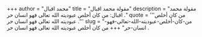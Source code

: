 +++
author = "محمد اقبال"
title = "مقولة محمد اقبال"
description = "مقولة محمد اقبال: من كان أخلص عبوديته الله تعالى فهو انسان حر ."
quote = '''من كان أخلص عبوديته الله تعالى فهو انسان حر .'''
slug = "من-كان-أخلص-عبوديته-الله-تعالى-فهو-انسان-حر"
+++
من كان أخلص عبوديته الله تعالى فهو انسان حر .
